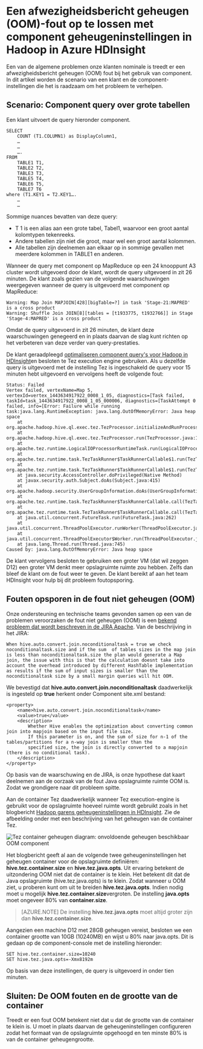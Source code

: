 <properties
    pageTitle="Fout: onvoldoende geheugen (OOM) - component instellingen | Microsoft Azure"
    description="Verhelp een fout onvoldoende geheugen (OOM) uit een query component in Hadoop in HDInsight. De klant-scenario is een query meerdere veel grote tabellen."
    keywords="Afmelden bij de instellingen van geheugen fout, OOM, component"
    services="hdinsight"
    documentationCenter=""
    authors="rashimg"
    manager="jhubbard"
    editor="cgronlun"/>

<tags
    ms.service="hdinsight"
    ms.devlang="na"
    ms.topic="article"
    ms.tgt_pltfrm="na"
    ms.workload="big-data"
    ms.date="09/02/2016"
    ms.author="rashimg;jgao"/>

# <a name="fix-an-out-of-memory-oom-error-with-hive-memory-settings-in-hadoop-in-azure-hdinsight"></a>Een afwezigheidsbericht geheugen (OOM)-fout op te lossen met component geheugeninstellingen in Hadoop in Azure HDInsight

Een van de algemene problemen onze klanten nominale is treedt er een afwezigheidsbericht geheugen (OOM) fout bij het gebruik van component. In dit artikel worden de scenario van een klant en de component-instellingen die het is raadzaam om het probleem te verhelpen.

## <a name="scenario-hive-query-across-large-tables"></a>Scenario: Component query over grote tabellen

Een klant uitvoert de query hieronder component.

    SELECT
        COUNT (T1.COLUMN1) as DisplayColumn1,
        …
        …
        ….
    FROM
        TABLE1 T1,
        TABLE2 T2,
        TABLE3 T3,
        TABLE5 T4,
        TABLE6 T5,
        TABLE7 T6
    where (T1.KEY1 = T2.KEY1….
        …
        …

Sommige nuances bevatten van deze query:

* T 1 is een alias aan een grote tabel, Tabel1, waarvoor een groot aantal kolomtypen tekenreeks.
* Andere tabellen zijn niet die groot, maar wel een groot aantal kolommen.
* Alle tabellen zijn deelnemen aan elkaar op in sommige gevallen met meerdere kolommen in TABLE1 en anderen.

Wanneer de query met component op MapReduce op een 24 knooppunt A3 cluster wordt uitgevoerd door de klant, wordt de query uitgevoerd in zit 26 minuten. De klant zoals gezien van de volgende waarschuwingen weergegeven wanneer de query is uitgevoerd met component op MapReduce:

    Warning: Map Join MAPJOIN[428][bigTable=?] in task 'Stage-21:MAPRED' is a cross product
    Warning: Shuffle Join JOIN[8][tables = [t1933775, t1932766]] in Stage 'Stage-4:MAPRED' is a cross product

Omdat de query uitgevoerd in zit 26 minuten, de klant deze waarschuwingen genegeerd en in plaats daarvan de slag kunt richten op het verbeteren van deze verder van query-prestaties.

De klant geraadpleegd [optimaliseren component query's voor Hadoop in HDInsight](hdinsight-hadoop-optimize-hive-query.md)en besloten te Tez execution engine gebruiken. Als u dezelfde query is uitgevoerd met de instelling Tez is ingeschakeld de query voor 15 minuten hebt uitgevoerd en vervolgens heeft de volgende fout:

    Status: Failed
    Vertex failed, vertexName=Map 5, vertexId=vertex_1443634917922_0008_1_05, diagnostics=[Task failed, taskId=task_1443634917922_0008_1_05_000006, diagnostics=[TaskAttempt 0 failed, info=[Error: Failure while running task:java.lang.RuntimeException: java.lang.OutOfMemoryError: Java heap space
        at
    org.apache.hadoop.hive.ql.exec.tez.TezProcessor.initializeAndRunProcessor(TezProcessor.java:172)
        at org.apache.hadoop.hive.ql.exec.tez.TezProcessor.run(TezProcessor.java:138)
        at
    org.apache.tez.runtime.LogicalIOProcessorRuntimeTask.run(LogicalIOProcessorRuntimeTask.java:324)
        at
    org.apache.tez.runtime.task.TezTaskRunner$TaskRunnerCallable$1.run(TezTaskRunner.java:176)
        at
    org.apache.tez.runtime.task.TezTaskRunner$TaskRunnerCallable$1.run(TezTaskRunner.java:168)
        at java.security.AccessController.doPrivileged(Native Method)
        at javax.security.auth.Subject.doAs(Subject.java:415)
        at org.apache.hadoop.security.UserGroupInformation.doAs(UserGroupInformation.java:1628)
        at
    org.apache.tez.runtime.task.TezTaskRunner$TaskRunnerCallable.call(TezTaskRunner.java:168)
        at
    org.apache.tez.runtime.task.TezTaskRunner$TaskRunnerCallable.call(TezTaskRunner.java:163)
        at java.util.concurrent.FutureTask.run(FutureTask.java:262)
        at java.util.concurrent.ThreadPoolExecutor.runWorker(ThreadPoolExecutor.java:1145)
        at java.util.concurrent.ThreadPoolExecutor$Worker.run(ThreadPoolExecutor.java:615)
        at java.lang.Thread.run(Thread.java:745)
    Caused by: java.lang.OutOfMemoryError: Java heap space

De klant vervolgens besloten te gebruiken een groter VM (dat wil zeggen D12) een groter VM denkt meer opslagruimte ruimte zou hebben. Zelfs dan bleef de klant om de fout weer te geven. De klant bereikt af aan het team HDInsight voor hulp bij dit probleem foutopsporing.

## <a name="debug-the-out-of-memory-oom-error"></a>Fouten opsporen in de fout niet geheugen (OOM)

Onze ondersteuning en technische teams gevonden samen op een van de problemen veroorzaken de fout niet geheugen (OOM) is een [bekend probleem dat wordt beschreven in de JIRA Apache](https://issues.apache.org/jira/browse/HIVE-8306). Van de beschrijving in het JIRA:

    When hive.auto.convert.join.noconditionaltask = true we check noconditionaltask.size and if the sum  of tables sizes in the map join is less than noconditionaltask.size the plan would generate a Map join, the issue with this is that the calculation doesnt take into account the overhead introduced by different HashTable implementation as results if the sum of input sizes is smaller than the noconditionaltask size by a small margin queries will hit OOM.

We bevestigd dat **hive.auto.convert.join.noconditionaltask** daadwerkelijk is ingesteld op **true** herkent onder Component site.xml bestand:

    <property>
        <name>hive.auto.convert.join.noconditionaltask</name>
        <value>true</value>
        <description>
            Whether Hive enables the optimization about converting common join into mapjoin based on the input file size.
            If this parameter is on, and the sum of size for n-1 of the tables/partitions for a n-way join is smaller than the
            specified size, the join is directly converted to a mapjoin (there is no conditional task).
        </description>
    </property>

Op basis van de waarschuwing en de JIRA, is onze hypothese dat kaart deelnemen aan de oorzaak van de fout Java opslagruimte ruimte OOM is. Zodat we grondigere naar dit probleem spitte.

Aan de container Tez daadwerkelijk wanneer Tez execution-engine is gebruikt voor de opslagruimte hoeveel ruimte wordt gebruikt zoals in het blogbericht [Hadoop garens geheugeninstellingen in HDInsight](http://blogs.msdn.com/b/shanyu/archive/2014/07/31/hadoop-yarn-memory-settings-in-hdinsigh.aspx). Zie de afbeelding onder met een beschrijving van het geheugen van de container Tez.

![Tez container geheugen diagram: onvoldoende geheugen beschikbaar OOM component](./media/hdinsight-hadoop-hive-out-of-memory-error-oom/hive-out-of-memory-error-oom-tez-container-memory.png)


Het blogbericht geeft al aan de volgende twee geheugeninstellingen het geheugen container voor de opslagruimte definiëren: **hive.tez.container.size** en **hive.tez.java.opts**. Uit ervaring betekent de uitzondering OOM niet dat de container is te klein. Het betekent dit dat de Java opslagruimte (hive.tez.java.opts) is te klein. Zodat wanneer u OOM ziet, u proberen kunt om uit te breiden **hive.tez.java.opts**. Indien nodig moet u mogelijk **hive.tez.container.size**vergroten. De instelling **java.opts** moet ongeveer 80% van **container.size**.

> [AZURE.NOTE]  De instelling **hive.tez.java.opts** moet altijd groter zijn dan **hive.tez.container.size**.

Aangezien een machine D12 met 28GB geheugen vereist, besloten we een container grootte van 10GB (10240MB) en wijst u 80% naar java.opts. Dit is gedaan op de component-console met de instelling hieronder:

    SET hive.tez.container.size=10240
    SET hive.tez.java.opts=-Xmx8192m

Op basis van deze instellingen, de query is uitgevoerd in onder tien minuten.

## <a name="conclusion-oom-errors-and-container-size"></a>Sluiten: De OOM fouten en de grootte van de container

Treedt er een fout OOM betekent niet dat u dat de grootte van de container te klein is. U moet in plaats daarvan de geheugeninstellingen configureren zodat het formaat van de opslagruimte opgehoogd en ten minste 80% is van de container geheugengrootte.
